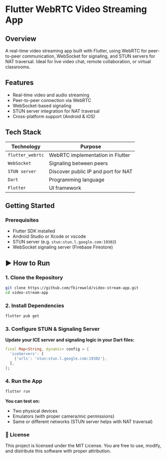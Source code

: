 # Flutter WebRTC Video Streaming App

## Overview
A real-time video streaming app built with Flutter, using WebRTC for peer-to-peer communication, WebSocket for signaling, and STUN servers for NAT traversal. Ideal for live video chat, remote collaboration, or virtual classrooms.

## Features
- Real-time video and audio streaming
- Peer-to-peer connection via WebRTC
- WebSocket-based signaling
- STUN server integration for NAT traversal
- Cross-platform support (Android & iOS)

## Tech Stack

| Technology        | Purpose                                 |
|-------------------|------------------------------------------|
| `flutter_webrtc`  | WebRTC implementation in Flutter         |
| `WebSocket`       | Signaling between peers                  |
| `STUN server`     | Discover public IP and port for NAT      |
| `Dart`            | Programming language                     |
| `Flutter`         | UI framework                             |

## Getting Started

### Prerequisites
- Flutter SDK installed
- Android Studio or Xcode or vscode
- STUN server (e.g. `stun:stun.l.google.com:19302`)
- WebSocket signaling server (Firebase Firestore)

## ▶ How to Run
### 1. Clone the Repository
```bash
git clone https://github.com/fkirewold/video-stream-app.git
cd video-stream-app
```
### 2. Install Dependencies
```bash
flutter pub get
```
### 3. Configure STUN & Signaling Server
**Update your ICE server and signaling logic in your Dart files:**
```dart
final Map<String, dynamic> config = {
  'iceServers': [
    {'urls': 'stun:stun.l.google.com:19302'},
  ],
};
```
### 4. Run the App
```bash
flutter run
```
**You can test on:**
- Two physical devices
- Emulators (with proper camera/mic permissions)
- Same or different networks (STUN server helps with NAT traversal)
### 📄 License
This project is licensed under the MIT License. You are free to use, modify, and distribute this software with proper attribution.
